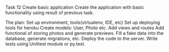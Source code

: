 Task 12 Create basic application
Create the application with basic functionality using result of previous task.

The plan:
Set up environment, tools(virtualenv, IDE, etc)
Set up deploying tools for heroku 
Create models: User, Photo etc.
Add views and routes 
Add functional of storing photos and generate previews. 
Fill a fake data into the database, generate migrations, etc.
Deploy the code to the server.
Write tests using Unittest module or py.test.
